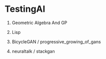 # TestingAI

1. Geometric Algebra And GP

2. Lisp 

3. BicycleGAN / progressive_growing_of_gans

4. neuraltalk / stackgan
